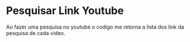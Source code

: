 # Pesquisar Link Youtube

Ao fazer uma pesquisa no youtube o codigo me retorna a lista dos link da pesquisa de cada video.

